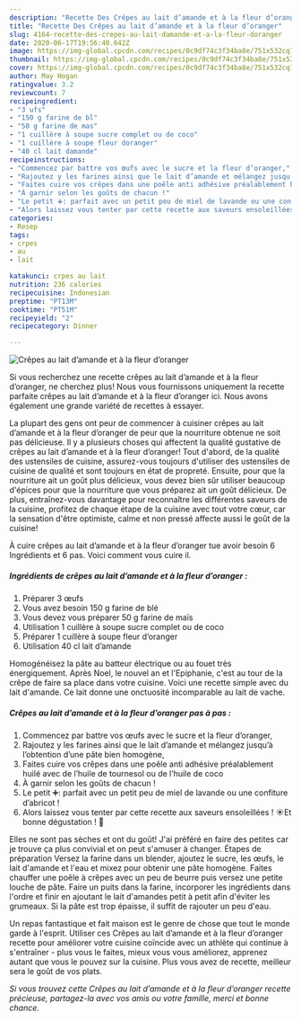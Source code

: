 ```yaml
---
description: "Recette Des Crêpes au lait d’amande et à la fleur d’oranger"
title: "Recette Des Crêpes au lait d’amande et à la fleur d’oranger"
slug: 4164-recette-des-crepes-au-lait-damande-et-a-la-fleur-doranger
date: 2020-06-17T19:56:40.642Z
image: https://img-global.cpcdn.com/recipes/0c9df74c3f34ba8e/751x532cq70/crepes-au-lait-damande-et-a-la-fleur-doranger-photo-principale-de-la-recette.jpg
thumbnail: https://img-global.cpcdn.com/recipes/0c9df74c3f34ba8e/751x532cq70/crepes-au-lait-damande-et-a-la-fleur-doranger-photo-principale-de-la-recette.jpg
cover: https://img-global.cpcdn.com/recipes/0c9df74c3f34ba8e/751x532cq70/crepes-au-lait-damande-et-a-la-fleur-doranger-photo-principale-de-la-recette.jpg
author: May Hogan
ratingvalue: 3.2
reviewcount: 7
recipeingredient:
- "3 ufs"
- "150 g farine de bl"
- "50 g farine de mas"
- "1 cuillère à soupe sucre complet ou de coco"
- "1 cuillère à soupe fleur doranger"
- "40 cl lait damande"
recipeinstructions:
- "Commencez par battre vos œufs avec le sucre et la fleur d’oranger,"
- "Rajoutez y les farines ainsi que le lait d’amande et mélangez jusqu’à l’obtention d’une pâte bien homogène,"
- "Faites cuire vos crêpes dans une poêle anti adhésive préalablement huilé avec de l’huile de tournesol ou de l’huile de coco"
- "À garnir selon les goûts de chacun !"
- "Le petit ➕: parfait avec un petit peu de miel de lavande ou une confiture d’abricot !"
- "Alors laissez vous tenter par cette recette aux saveurs ensoleillées ! ☀️Et bonne dégustation ! 🥞"
categories:
- Resep
tags:
- crpes
- au
- lait

katakunci: crpes au lait 
nutrition: 236 calories
recipecuisine: Indonesian
preptime: "PT13M"
cooktime: "PT51M"
recipeyield: "2"
recipecategory: Dinner

---
```



![Crêpes au lait d’amande et à la fleur d’oranger](https://img-global.cpcdn.com/recipes/0c9df74c3f34ba8e/751x532cq70/crepes-au-lait-damande-et-a-la-fleur-doranger-photo-principale-de-la-recette.jpg)

Si vous recherchez une recette crêpes au lait d’amande et à la fleur d’oranger, ne cherchez plus! Nous vous fournissons uniquement la recette parfaite crêpes au lait d’amande et à la fleur d’oranger ici. Nous avons également une grande variété de recettes à essayer.

La plupart des gens ont peur de commencer à cuisiner crêpes au lait d’amande et à la fleur d’oranger de peur que la nourriture obtenue ne soit pas délicieuse. Il y a plusieurs choses qui affectent la qualité gustative de crêpes au lait d’amande et à la fleur d’oranger! Tout d'abord, de la qualité des ustensiles de cuisine, assurez-vous toujours d'utiliser des ustensiles de cuisine de qualité et sont toujours en état de propreté. Ensuite, pour que la nourriture ait un goût plus délicieux, vous devez bien sûr utiliser beaucoup d'épices pour que la nourriture que vous préparez ait un goût délicieux. De plus, entraînez-vous davantage pour reconnaître les différentes saveurs de la cuisine, profitez de chaque étape de la cuisine avec tout votre cœur, car la sensation d'être optimiste, calme et non pressé affecte aussi le goût de la cuisine!

<!--inarticleads1-->

À cuire crêpes au lait d’amande et à la fleur d’oranger tue avoir besoin 6 Ingrédients et 6 pas. Voici comment vous cuire il.

##### Ingrédients de crêpes au lait d’amande et à la fleur d’oranger :

1. Préparer 3 œufs
1. Vous avez besoin 150 g farine de blé
1. Vous devez vous préparer 50 g farine de maïs
1. Utilisation 1 cuillère à soupe sucre complet ou de coco
1. Préparer 1 cuillère à soupe fleur d’oranger
1. Utilisation 40 cl lait d’amande


Homogénéisez la pâte au batteur électrique ou au fouet très énergiquement. Après Noel, le nouvel an et l&#39;Epiphanie, c&#39;est au tour de la crêpe de faire sa place dans votre cuisine. Voici une recette simple avec du lait d&#39;amande. Ce lait donne une onctuosité incomparable au lait de vache. 

<!--inarticleads2-->

##### Crêpes au lait d’amande et à la fleur d’oranger pas à pas :

1. Commencez par battre vos œufs avec le sucre et la fleur d’oranger,
1. Rajoutez y les farines ainsi que le lait d’amande et mélangez jusqu’à l’obtention d’une pâte bien homogène,
1. Faites cuire vos crêpes dans une poêle anti adhésive préalablement huilé avec de l’huile de tournesol ou de l’huile de coco
1. À garnir selon les goûts de chacun !
1. Le petit ➕: parfait avec un petit peu de miel de lavande ou une confiture d’abricot !
1. Alors laissez vous tenter par cette recette aux saveurs ensoleillées ! ☀️Et bonne dégustation ! 🥞


Elles ne sont pas sèches et ont du goût! J&#39;ai préféré en faire des petites car je trouve ça plus convivial et on peut s&#39;amuser à changer. Étapes de préparation Versez la farine dans un blender, ajoutez le sucre, les œufs, le lait d&#39;amande et l&#39;eau et mixez pour obtenir une pâte homogène. Faites chauffer une poêle à crêpes avec un peu de beurre puis versez une petite louche de pâte. Faire un puits dans la farine, incorporer les ingrédients dans l&#39;ordre et finir en ajoutant le lait d&#39;amandes petit à petit afin d&#39;éviter les grumeaux. Si la pâte est trop épaisse, il suffit de rajouter un peu d&#39;eau. 

<!--inarticleads1-->

<p>
Un repas fantastique et fait maison est le genre de chose que tout le monde garde à l'esprit. Utiliser ces Crêpes au lait d’amande et à la fleur d’oranger recette pour améliorer votre cuisine coïncide avec un athlète qui continue à s'entraîner - plus vous le faites, mieux vous vous améliorez, apprenez autant que vous le pouvez sur la cuisine. Plus vous avez de recette, meilleur sera le goût de vos plats.
</p>

<p>
<i>Si vous trouvez cette Crêpes au lait d’amande et à la fleur d’oranger recette précieuse, partagez-la avec vos amis ou votre famille, merci et bonne chance.</i>
</p>
